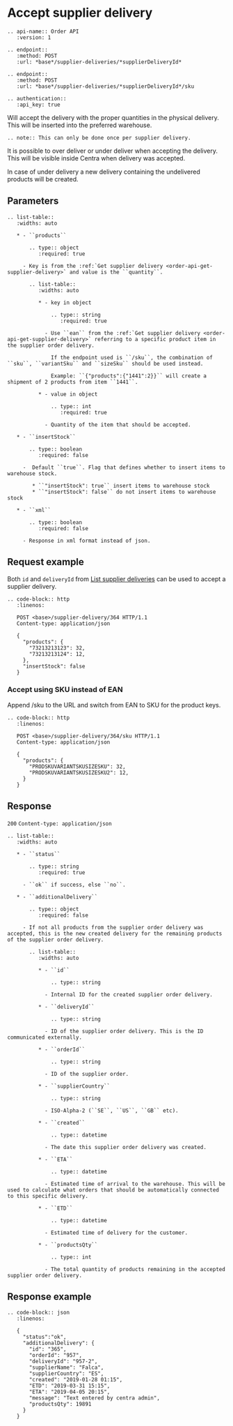 # Accept supplier delivery

```eval_rst
.. api-name:: Order API
   :version: 1

.. endpoint::
   :method: POST
   :url: *base*/supplier-deliveries/*supplierDeliveryId*

.. endpoint::
   :method: POST
   :url: *base*/supplier-deliveries/*supplierDeliveryId*/sku

.. authentication::
   :api_key: true
```

Will accept the delivery with the proper quantities in the physical delivery. This will be inserted into the preferred warehouse.

```eval_rst
.. note:: This can only be done once per supplier delivery.
```

It is possible to over deliver or under deliver when accepting the delivery. This will be visible inside Centra when delivery was accepted.

In case of under delivery a new delivery containing the undelivered products will be created.

## Parameters

```eval_rst
.. list-table::
   :widths: auto

   * - ``products``

       .. type:: object
          :required: true

     - Key is from the :ref:`Get supplier delivery <order-api-get-supplier-delivery>` and value is the ``quantity``.

       .. list-table::
          :widths: auto

          * - key in object

              .. type:: string
                 :required: true

            - Use ``ean`` from the :ref:`Get supplier delivery <order-api-get-supplier-delivery>` referring to a specific product item in the supplier order delivery.

              If the endpoint used is ``/sku``, the combination of ``sku``, ``variantSku`` and ``sizeSku`` should be used instead.

              Example: ``{"products":{"1441":2}}`` will create a shipment of 2 products from item ``1441``.

          * - value in object

              .. type:: int
                 :required: true

            - Quantity of the item that should be accepted.

   * - ``insertStock``

       .. type:: boolean
          :required: false

     -  Default ``true``. Flag that defines whether to insert items to warehouse stock.
     
        * ``"insertStock": true`` insert items to warehouse stock 
        * ``"insertStock": false`` do not insert items to warehouse stock
       
   * - ``xml``

       .. type:: boolean
          :required: false

     - Response in xml format instead of json.
```

## Request example

Both `id` and `deliveryId` from [List supplier deliveries](list-supplier-deliveries) can be used to accept a supplier delivery.

```eval_rst
.. code-block:: http
   :linenos:

   POST <base>/supplier-delivery/364 HTTP/1.1
   Content-type: application/json

   {
     "products": {
       "73213213123": 32,
       "73213213124": 12,
     },
     "insertStock": false
   }
```

### Accept using SKU instead of EAN

Append /sku to the URL and switch from EAN to SKU for the product keys.

```eval_rst
.. code-block:: http
   :linenos:

   POST <base>/supplier-delivery/364/sku HTTP/1.1
   Content-type: application/json

   {
     "products": {
       "PRODSKUVARIANTSKUSIZESKU": 32,
       "PRODSKUVARIANTSKUSIZESKU2": 12,
     }
   }
```


## Response

`200` `Content-type: application/json`

```eval_rst
.. list-table::
   :widths: auto

   * - ``status``

       .. type:: string
          :required: true

     - ``ok`` if success, else ``no``.

   * - ``additionalDelivery``

       .. type:: object
          :required: false

     - If not all products from the supplier order delivery was accepted, this is the new created delivery for the remaining products of the supplier order delivery.

       .. list-table::
          :widths: auto

          * - ``id``

              .. type:: string

            - Internal ID for the created supplier order delivery.

          * - ``deliveryId``

              .. type:: string

            - ID of the supplier order delivery. This is the ID communicated externally.

          * - ``orderId``

              .. type:: string

            - ID of the supplier order.

          * - ``supplierCountry``

              .. type:: string

            - ISO-Alpha-2 (``SE``, ``US``, ``GB`` etc).

          * - ``created``

              .. type:: datetime

            - The date this supplier order delivery was created.

          * - ``ETA``

              .. type:: datetime

            - Estimated time of arrival to the warehouse. This will be used to calculate what orders that should be automatically connected to this specific delivery.

          * - ``ETD``

              .. type:: datetime

            - Estimated time of delivery for the customer.

          * - ``productsQty``

              .. type:: int

            - The total quantity of products remaining in the accepted supplier order delivery.

```

## Response example

```eval_rst
.. code-block:: json
   :linenos:

   {
     "status":"ok",
     "additionalDelivery": {
       "id": "365",
       "orderId": "957",
       "deliveryId": "957-2",
       "supplierName": "Falca",
       "supplierCountry": "ES",
       "created": "2019-01-28 01:15",
       "ETD": "2019-03-31 15:15",
       "ETA": "2019-04-05 20:15",
       "message": "Text entered by centra admin",
       "productsQty": 19891
     }
   }
```
